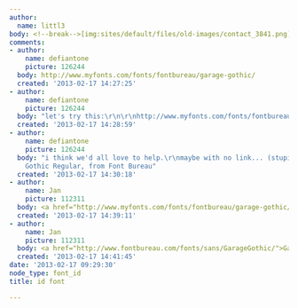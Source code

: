 ```yaml
---
author:
  name: littl3
body: <!--break-->[img:sites/default/files/old-images/contact_3841.png]
comments:
- author:
    name: defiantone
    picture: 126244
  body: http://www.myfonts.com/fonts/fontbureau/garage-gothic/
  created: '2013-02-17 14:27:25'
- author:
    name: defiantone
    picture: 126244
  body: "let's try this:\r\n\r\nhttp://www.myfonts.com/fonts/fontbureau/garage-gothic/"
  created: '2013-02-17 14:28:59'
- author:
    name: defiantone
    picture: 126244
  body: "i think we'd all love to help.\r\nmaybe with no link... (stupid spam filter)\r\n\r\nGarage
    Gothic Regular, from Font Bureau"
  created: '2013-02-17 14:30:18'
- author:
    name: Jan
    picture: 112311
  body: <a href="http://www.myfonts.com/fonts/fontbureau/garage-gothic/">Garage Gothic</a>.
  created: '2013-02-17 14:39:11'
- author:
    name: Jan
    picture: 112311
  body: <a href="http://www.fontbureau.com/fonts/sans/GarageGothic/">Garage Gothic</a>.
  created: '2013-02-17 14:41:45'
date: '2013-02-17 09:29:30'
node_type: font_id
title: id font

---
```

